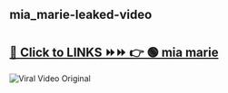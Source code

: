 
 ## mia_marie-leaked-video 

# <h2><a href="https://clipsfans.com/mia_marie&ref=git">🔗 Click to LINKS ⏩⏩ 👉 🟢 mia marie </a></h2>

<a href="https://clipsfans.com/mia_marie&ref=git" rel="nofollow" data-target="animated-image.originalLink"><img src="https://i.ibb.co.com/xMMVF88/686577567.gif" alt="Viral Video Original" style="max-width: 100%; display: inline-block;" data-target="animated-image.originalImage"></a>
